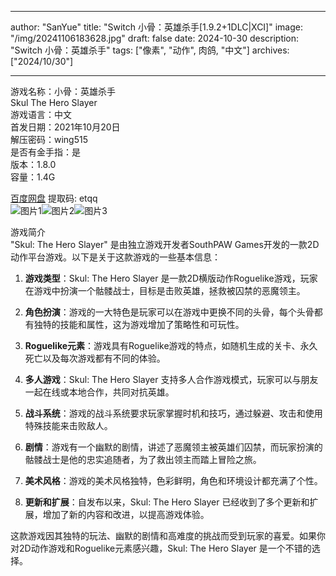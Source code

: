 
---
author: "SanYue"
title: "Switch 小骨：英雄杀手[1.9.2+1DLC|XCI]"
image: "/img/20241106183628.jpg"
draft: false
date: 2024-10-30
description: "Switch 小骨：英雄杀手"
tags: ["像素", "动作", 肉鸽, "中文"]
archives: ["2024/10/30"]

---

游戏名称：小骨：英雄杀手   
Skul  The Hero Slayer    
游戏语言：中文  
首发日期：2021年10月20日  
解压密码：wing515  
是否有金手指：是  
版本：1.8.0   
容量：1.4G

[百度网盘](https://pan.baidu.com/s/1tHuvU1coagcTLQPez1yC6w) 提取码: etqq  
![图片1](/img/a6d9c35.jpg)![图片2](/img/3dfc5dd.jpg)![图片3](/img/f0b0374e.jpg)  

游戏简介  
"Skul: The Hero Slayer" 是由独立游戏开发者SouthPAW Games开发的一款2D动作平台游戏。以下是关于这款游戏的一些基本信息：

1. **游戏类型**：Skul: The Hero Slayer 是一款2D横版动作Roguelike游戏，玩家在游戏中扮演一个骷髅战士，目标是击败英雄，拯救被囚禁的恶魔领主。

2. **角色扮演**：游戏的一大特色是玩家可以在游戏中更换不同的头骨，每个头骨都有独特的技能和属性，这为游戏增加了策略性和可玩性。

3. **Roguelike元素**：游戏具有Roguelike游戏的特点，如随机生成的关卡、永久死亡以及每次游戏都有不同的体验。

4. **多人游戏**：Skul: The Hero Slayer 支持多人合作游戏模式，玩家可以与朋友一起在线或本地合作，共同对抗英雄。

5. **战斗系统**：游戏的战斗系统要求玩家掌握时机和技巧，通过躲避、攻击和使用特殊技能来击败敌人。

6. **剧情**：游戏有一个幽默的剧情，讲述了恶魔领主被英雄们囚禁，而玩家扮演的骷髅战士是他的忠实追随者，为了救出领主而踏上冒险之旅。

7. **美术风格**：游戏的美术风格独特，色彩鲜明，角色和环境设计都充满了个性。

8. **更新和扩展**：自发布以来，Skul: The Hero Slayer 已经收到了多个更新和扩展，增加了新的内容和改进，以提高游戏体验。

这款游戏因其独特的玩法、幽默的剧情和高难度的挑战而受到玩家的喜爱。如果你对2D动作游戏和Roguelike元素感兴趣，Skul: The Hero Slayer 是一个不错的选择。
